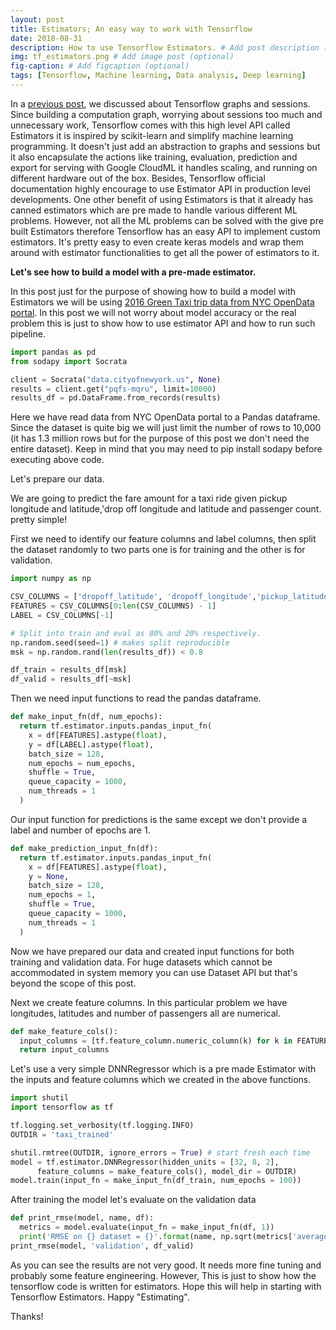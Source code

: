 ```yaml
---
layout: post
title: Estimators; An easy way to work with Tensorflow
date: 2018-08-31
description: How to use Tensorflow Estimators. # Add post description (optional)
img: tf_estimators.png # Add image post (optional)
fig-caption: # Add figcaption (optional)
tags: [Tensorflow, Machine learning, Data analysis, Deep learning]
---
```

In a [previous post](https://keshan.github.io/graphs-sessions/), we discussed about Tensorflow graphs and sessions. Since building a computation graph, worrying about sessions too much and unnecessary work, Tensorflow comes with this high level API called Estimators it is inspired by scikit-learn and simplify machine learning programming. It doesn't just add an abstraction to graphs and sessions but it also encapsulate the actions like training, evaluation, prediction and export for serving with Google CloudML it handles scaling, and running on different hardware out of the box. Besides, Tensorflow official documentation highly encourage to use Estimator API in production level developments.
One other benefit of using Estimators is that it already has canned estimators which are pre made to handle various different ML problems. However, not all the ML problems can be solved with the give pre built Estimators therefore Tensorflow has an easy API to implement custom estimators. It's pretty easy to even create keras models and wrap them around with estimator functionalities to get all the power of estimators to it.

**Let's see how to build a model with a pre-made estimator.**

In this post just for the purpose of showing how to build a model with Estimators we will be using [2016 Green Taxi trip data from NYC OpenData portal](https://data.cityofnewyork.us/Transportation/2016-Green-Taxi-Trip-Data/hvrh-b6nb). In this post we will not worry about model accuracy or the real problem this is just to show how to use estimator API and how to run such pipeline.
```python
import pandas as pd
from sodapy import Socrata

client = Socrata("data.cityofnewyork.us", None)
results = client.get("pqfs-mqru", limit=10000)
results_df = pd.DataFrame.from_records(results)
```
Here we have read data from NYC OpenData portal to a Pandas dataframe. Since the dataset is quite big we will just limit the number of rows to 10,000 (it has 1.3 million rows but for the purpose of this post we don't need the entire dataset). Keep in mind that you may need to pip install sodapy before executing above code.

Let's prepare our data.

We are going to predict the fare amount for a taxi ride given pickup longitude and latitude,'drop off longitude and latitude and passenger count. pretty simple!

First we need to identify our feature columns and label columns, then split the dataset randomly to two parts one is for training and the other is for validation.

```python
import numpy as np

CSV_COLUMNS = ['dropoff_latitude', 'dropoff_longitude','pickup_latitude','pickup_longitude','passenger_count', 'fare_amount']
FEATURES = CSV_COLUMNS[0:len(CSV_COLUMNS) - 1]
LABEL = CSV_COLUMNS[-1]

# Split into train and eval as 80% and 20% respectively.
np.random.seed(seed=1) # makes split reproducible
msk = np.random.rand(len(results_df)) < 0.8

df_train = results_df[msk]
df_valid = results_df[~msk]
```

Then we need input functions to read the pandas dataframe.
```python
def make_input_fn(df, num_epochs):
  return tf.estimator.inputs.pandas_input_fn(
    x = df[FEATURES].astype(float),
    y = df[LABEL].astype(float),
    batch_size = 128,
    num_epochs = num_epochs,
    shuffle = True,
    queue_capacity = 1000,
    num_threads = 1
  )
```
Our input function for predictions is the same except we don't provide a label and number of epochs are 1.
```python
def make_prediction_input_fn(df):
  return tf.estimator.inputs.pandas_input_fn(
    x = df[FEATURES].astype(float),
    y = None,
    batch_size = 128,
    num_epochs = 1,
    shuffle = True,
    queue_capacity = 1000,
    num_threads = 1
  )
```
Now we have prepared our data and created input functions for both training and validation data. For huge datasets which cannot be accommodated in system memory you can use Dataset API but that's beyond the scope of this post.

Next we create feature columns. In this particular problem we have longitudes, latitudes and number of passengers all are numerical. 
```python
def make_feature_cols():
  input_columns = [tf.feature_column.numeric_column(k) for k in FEATURES]
  return input_columns
```
Let's use a very simple DNNRegressor which is a pre made Estimator with the inputs and feature columns which we created in the above functions.
```python
import shutil
import tensorflow as tf

tf.logging.set_verbosity(tf.logging.INFO)
OUTDIR = 'taxi_trained'

shutil.rmtree(OUTDIR, ignore_errors = True) # start fresh each time
model = tf.estimator.DNNRegressor(hidden_units = [32, 8, 2],
      feature_columns = make_feature_cols(), model_dir = OUTDIR)
model.train(input_fn = make_input_fn(df_train, num_epochs = 100))
```
After training the model let's evaluate on the validation data
```python
def print_rmse(model, name, df):
  metrics = model.evaluate(input_fn = make_input_fn(df, 1))
  print('RMSE on {} dataset = {}'.format(name, np.sqrt(metrics['average_loss'])))
print_rmse(model, 'validation', df_valid)
```
As you can see the results are not very good. It needs more fine tuning and probably some feature engineering. However, This is just to show how the tensorflow code is written for estimators. Hope this will help in starting with Tensorflow Estimators. Happy "Estimating".

Thanks!